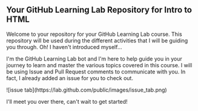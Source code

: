 ## Your GitHub Learning Lab Repository for Intro to HTML
<html>
Welcome to your repository for your GitHub Learning Lab course. This repository will be used during the different activities that I will be guiding you through.
<body>
Oh! I haven't introduced myself...

I'm the GitHub Learning Lab bot and I'm here to help guide you in your journey to learn and master the various topics covered in this course. I will be using Issue and Pull Request comments to communicate with you. In fact, I already added an issue for you to check out.
</body>
![issue tab](https://lab.github.com/public/images/issue_tab.png)

I'll meet you over there, can't wait to get started!
</html>
